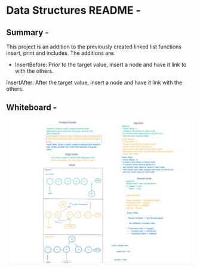 # Data Structures README - 

## Summary -
This project is an addition to the previously created linked list functions insert, print and includes. The additions are:

- InsertBefore: Prior to the target value, insert a node and have it link to with the others.

InsertAfter: After the target value, insert a node and have it link with the others.

## Whiteboard -
![Whiteboard](./CodeChallenge06.PNG)
